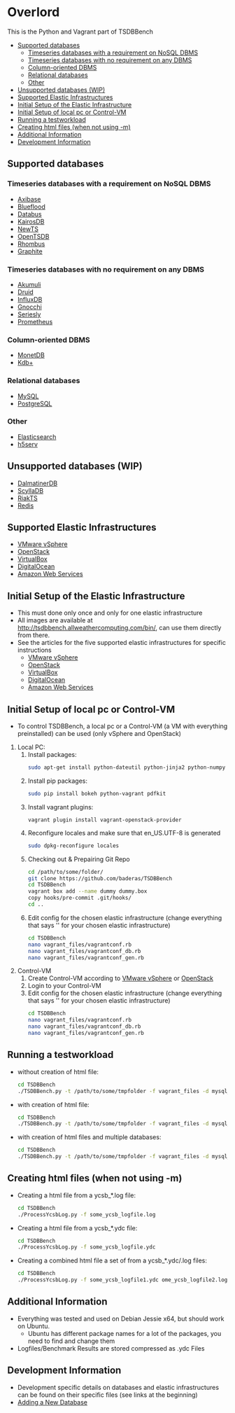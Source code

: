 # Overlord

This is the Python and Vagrant part of TSDBBench

<!-- toc -->

- [Supported databases](#supported-databases)
  * [Timeseries databases with a requirement on NoSQL DBMS](#timeseries-databases-with-a-requirement-on-nosql-dbms)
  * [Timeseries databases with no requirement on any DBMS](#timeseries-databases-with-no-requirement-on-any-dbms)
  * [Column-oriented DBMS](#column-oriented-dbms)
  * [Relational databases](#relational-databases)
  * [Other](#other)
- [Unsupported databases (WIP)](#unsupported-databases-wip)
- [Supported Elastic Infrastructures](#supported-elastic-infrastructures)
- [Initial Setup of the Elastic Infrastructure](#initial-setup-of-the-elastic-infrastructure)
- [Initial Setup of local pc or Control-VM](#initial-setup-of-local-pc-or-control-vm)
- [Running a testworkload](#running-a-testworkload)
- [Creating html files (when not using -m)](#creating-html-files-when-not-using--m)
- [Additional Information](#additional-information)
- [Development Information](#development-information)

<!-- tocstop -->

## Supported databases

### Timeseries databases with a requirement on NoSQL DBMS

  * [Axibase](tsdb/axibase)
  * [Blueflood](tsdb/blueflood)
  * [Databus](tsdb/databus)
  * [KairosDB](tsdb/kairosdb)
  * [NewTS](tsdb/newts)
  * [OpenTSDB](tsdb/opentsdb)
  * [Rhombus](tsdb/rhombus)
  * [Graphite](tsdb/graphite)

### Timeseries databases with no requirement on any DBMS

  * [Akumuli](tsdb/akumuli)
  * [Druid](tsdb/druid)
  * [InfluxDB](tsdb/influxdb)
  * [Gnocchi](tsdb/gnocchi)
  * [Seriesly](tsdb/seriesly)
  * [Prometheus](tsdb/prometheus)

### Column-oriented DBMS
  * [MonetDB](tsdb/monetdb)
  * [Kdb+](tsdb/kdpplus)

### Relational databases

  * [MySQL](tsdb/mysql)
  * [PostgreSQL](tsdb/postgresql)

### Other

  * [Elasticsearch](tsdb/elasticsearch)
  * [h5serv](tsdb/h5serv)

## Unsupported databases (WIP)
*  [DalmatinerDB](tsdb/dalmatinerdb)
*  [ScyllaDB](tsdb/scylladb)
*  [RiakTS](tsdb/riakts)
*  [Redis](tsdb/redis)

## Supported Elastic Infrastructures
* [VMware vSphere](ei/vsphere)
* [OpenStack](ei/openstack)
* [VirtualBox](ei/virtualbox)
* [DigitalOcean](ei/digitalocean)
* [Amazon Web Services](ei/aws)

## Initial Setup of the Elastic Infrastructure
* This must done only once and only for one elastic infrastructure
* All images are available at http://tsdbbench.allweathercomputing.com/bin/, can use them directly from there.
* See the articles for the five supported elastic infrastructures for specific instructions
    * [VMware vSphere](ei/vsphere)
    * [OpenStack](ei/openstack)
    * [VirtualBox](ei/virtualbox)
    * [DigitalOcean](ei/digitalocean)
    * [Amazon Web Services](ei/aws)

## Initial Setup of local pc or Control-VM
* To control TSDBBench, a local pc or a Control-VM (a VM with everything preinstalled) can be used (only vSphere and OpenStack)
1. Local PC:
    1. Install packages:
        ```bash
        sudo apt-get install python-dateutil python-jinja2 python-numpy python-pandas python-flask python-redis python-requests python-six python-tornado python-werkzeug python-markupsafe python-greenlet python-zmq python-yaml python-pip wkhtmltopdf python-magic fabric vagrant zlib1g-dev zlib1g libxml2 libxml2-dev libxslt1.1 libxslt1-dev python-webcolors python-pyvmomi
        ```
    2. Install pip packages:
        ```bash
        sudo pip install bokeh python-vagrant pdfkit
        ```
    3. Install vagrant plugins:
        ```bashvagrant plugin install vagrant-vsphere
        vagrant plugin install vagrant-openstack-provider
        ```
    4. Reconfigure locales and make sure that en_US.UTF-8 is generated
        ```bash
        sudo dpkg-reconfigure locales
        ```
    5. Checking out & Prepairing Git Repo
        ```bash
        cd /path/to/some/folder/
        git clone https://github.com/baderas/TSDBBench
        cd TSDBBench
        vagrant box add --name dummy dummy.box
        copy hooks/pre-commit .git/hooks/
        cd ..
        ```
    6. Edit config for the chosen elastic infrastructure (change everything that says '' for your chosen elastic infrastructure)
        ```bash
        cd TSDBBench
        nano vagrant_files/vagrantconf.rb
        nano vagrant_files/vagrantconf_db.rb
        nano vagrant_files/vagrantconf_gen.rb
        ```
2. Control-VM
    1. Create Control-VM according to [VMware vSphere](ei/vsphere) or [OpenStack](ei/openstack)
    2. Login to your Control-VM
    3. Edit config for the chosen elastic infrastructure (change everything that says '' for your chosen elastic infrastructure)
        ```bash
        cd TSDBBench
        nano vagrant_files/vagrantconf.rb
        nano vagrant_files/vagrantconf_db.rb
        nano vagrant_files/vagrantconf_gen.rb
        ```

## Running a testworkload
 - without creation of html file:
    ```bash
    cd TSDBBench
    ./TSDBBench.py -t /path/to/some/tmpfolder -f vagrant_files -d mysql_cl1_rf1 --provider 'vsphere' -w "testworkloada" -l```
 - with creation of html file:
    ```bash
    cd TSDBBench
    ./TSDBBench.py -t /path/to/some/tmpfolder -f vagrant_files -d mysql_cl1_rf1 --provider 'vsphere' -w "testworkloada" -l -m```
 - with creation of html files and multiple databases:
    ```bash
    cd TSDBBench
    ./TSDBBench.py -t /path/to/some/tmpfolder -f vagrant_files -d mysql_cl1_rf1 postgresql_cl1_rf1 --provider 'vsphere' -w "testworkloada" -l -m --provider "vsphere"```
    
## Creating html files (when not using -m)
 - Creating a html file from a ycsb_*.log file:
    ```bash
    cd TSDBBench
    ./ProcessYcsbLog.py -f some_ycsb_logfile.log
    ```
 - Creating a html file from a ycsb_*.ydc file:
    ```bash
    cd TSDBBench
    ./ProcessYcsbLog.py -f some_ycsb_logfile.ydc
    ```
 - Creating a combined html file a set of from a ycsb_*.ydc/.log files:
    ```bash
    cd TSDBBench
    ./ProcessYcsbLog.py -f some_ycsb_logfile1.ydc ome_ycsb_logfile2.log ome_ycsb_logfile3.ydc ...
    ```
    
## Additional Information
* Everything was tested and used on Debian Jessie x64, but should work on Ubuntu.
    * Ubuntu has different package names for a lot of the packages, you need to find and change them
* Logfiles/Benchmark Results are stored compressed as .ydc Files 

## Development Information
* Development specific details on databases and elastic infrastructures can be found on their specific files (see links at the beginning)
* [Adding a New Database](dev/adding_database)
